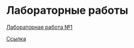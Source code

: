 # Лабораторные работы

[Лабораторная работа №1](https://github.com/MuhinaAlexandra/labi2sem/blob/master/lab1.md)

[Ссылка](https://rawgit.com/MuhinaAlexandra/labi2sem/master/odin.html)

